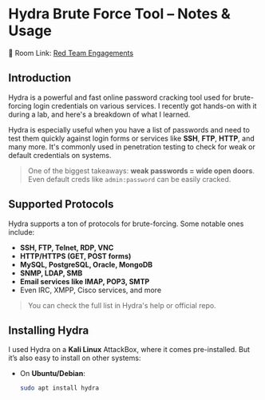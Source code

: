 # Hydra Brute Force Tool – Notes & Usage

🔗 Room Link: [Red Team Engagements](https://tryhackme.com/room/hydra)

## Introduction

Hydra is a powerful and fast online password cracking tool used for brute-forcing login credentials on various services. I recently got hands-on with it during a lab, and here's a breakdown of what I learned.

Hydra is especially useful when you have a list of passwords and need to test them quickly against login forms or services like **SSH**, **FTP**, **HTTP**, and many more. It's commonly used in penetration testing to check for weak or default credentials on systems.

> One of the biggest takeaways: **weak passwords = wide open doors**. Even default creds like `admin:password` can be easily cracked.



## Supported Protocols

Hydra supports a ton of protocols for brute-forcing. Some notable ones include:

- **SSH, FTP, Telnet, RDP, VNC**
- **HTTP/HTTPS (GET, POST forms)**
- **MySQL, PostgreSQL, Oracle, MongoDB**
- **SNMP, LDAP, SMB**
- **Email services like IMAP, POP3, SMTP**
- Even IRC, XMPP, Cisco services, and more

> You can check the full list in Hydra's help or official repo.



## Installing Hydra

I used Hydra on a **Kali Linux** AttackBox, where it comes pre-installed. But it’s also easy to install on other systems:

- On **Ubuntu/Debian**:
  ```bash
  sudo apt install hydra
